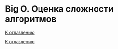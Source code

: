 # Big O. Оценка сложности алгоритмов

<!--
https://www.bigocheatsheet.com/
https://skillbox.ru/media/code/big-o-notation-chto-eto-takoe-i-kak-eye-poschitat/
https://bimlibik.github.io/posts/complexity-of-algorithms/
https://habr.com/ru/articles/444594/
https://habr.com/ru/articles/770522/
-->

[К оглавлению](../README.md)



[К оглавлению](../README.md)
